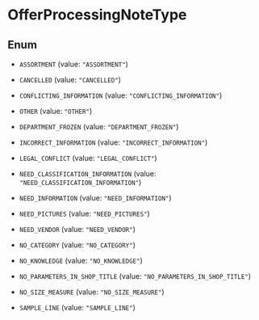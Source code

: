 

# OfferProcessingNoteType

## Enum


* `ASSORTMENT` (value: `"ASSORTMENT"`)

* `CANCELLED` (value: `"CANCELLED"`)

* `CONFLICTING_INFORMATION` (value: `"CONFLICTING_INFORMATION"`)

* `OTHER` (value: `"OTHER"`)

* `DEPARTMENT_FROZEN` (value: `"DEPARTMENT_FROZEN"`)

* `INCORRECT_INFORMATION` (value: `"INCORRECT_INFORMATION"`)

* `LEGAL_CONFLICT` (value: `"LEGAL_CONFLICT"`)

* `NEED_CLASSIFICATION_INFORMATION` (value: `"NEED_CLASSIFICATION_INFORMATION"`)

* `NEED_INFORMATION` (value: `"NEED_INFORMATION"`)

* `NEED_PICTURES` (value: `"NEED_PICTURES"`)

* `NEED_VENDOR` (value: `"NEED_VENDOR"`)

* `NO_CATEGORY` (value: `"NO_CATEGORY"`)

* `NO_KNOWLEDGE` (value: `"NO_KNOWLEDGE"`)

* `NO_PARAMETERS_IN_SHOP_TITLE` (value: `"NO_PARAMETERS_IN_SHOP_TITLE"`)

* `NO_SIZE_MEASURE` (value: `"NO_SIZE_MEASURE"`)

* `SAMPLE_LINE` (value: `"SAMPLE_LINE"`)



